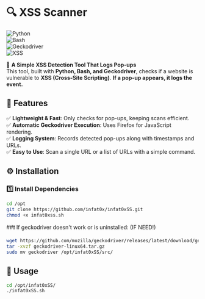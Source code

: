 # 🔍 XSS Scanner  
![Python](https://img.shields.io/badge/Python-3.9%2B-blue?logo=python)  
![Bash](https://img.shields.io/badge/Bash-Scripting-green?logo=gnu-bash)  
![Geckodriver](https://img.shields.io/badge/Geckodriver-Firefox-orange?logo=firefox)  
![XSS](https://img.shields.io/badge/Security-XSS-red?logo=security)  




🔎 **A Simple XSS Detection Tool That Logs Pop-ups**  
This tool, built with **Python, Bash, and Geckodriver**, checks if a website is vulnerable to **XSS (Cross-Site Scripting)**. **If a pop-up appears, it logs the event.**  

## 📌 Features  
✅ **Lightweight & Fast**: Only checks for pop-ups, keeping scans efficient.  
✅ **Automatic Geckodriver Execution**: Uses Firefox for JavaScript rendering.  
✅ **Logging System**: Records detected pop-ups along with timestamps and URLs.  
✅ **Easy to Use**: Scan a single URL or a list of URLs with a simple command.  

## ⚙️ Installation  

### 1️⃣ Install Dependencies  
```bash
cd /opt
git clone https://github.com/infat0x/infat0xSS.git
chmod +x infat0xss.sh
```
##❗ If geckodriver doesn't work or is uninstalled: (IF NEED!)
```bash
wget https://github.com/mozilla/geckodriver/releases/latest/download/geckodriver-linux64.tar.gz
tar -xvzf geckodriver-linux64.tar.gz
sudo mv geckodriver /opt/infat0xSS/src/
```
## 📜 Usage
```bash
cd /opt/infat0xSS/
./infat0xSS.sh
```
